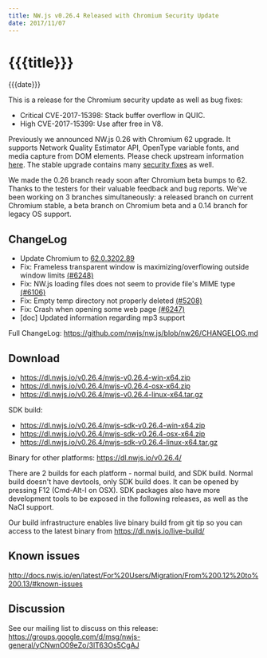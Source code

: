 ```yaml
---
title: NW.js v0.26.4 Released with Chromium Security Update
date: 2017/11/07
---
```

# {{{title}}}
{{{date}}}

This is a release for the Chromium security update as well as bug fixes:

- Critical CVE-2017-15398: Stack buffer overflow in QUIC.
- High CVE-2017-15399: Use after free in V8.

Previously we announced NW.js 0.26 with Chromium 62 upgrade. It supports Network Quality Estimator API, OpenType variable fonts, and media capture from DOM elements. Please check upstream information [here](https://developers.google.com/web/updates/2017/10/nic62). The stable upgrade contains many [security fixes](https://chromereleases.googleblog.com/2017/10/stable-channel-update-for-desktop.html) as well.

We made the 0.26 branch ready soon after Chromium beta bumps to 62. Thanks to the testers for their valuable feedback and bug reports. We've been working on 3 branches simultaneously: a released branch on current Chromium stable, a beta branch on Chromium beta and a 0.14 branch for legacy OS support.

## ChangeLog

- Update Chromium to [62.0.3202.89](https://chromereleases.googleblog.com/2017/11/stable-channel-update-for-desktop.html)
- Fix: Frameless transparent window is maximizing/overflowing outside window limits [(#6248)](https://github.com/nwjs/nw.js/issues/6248)
- Fix: NW.js loading files does not seem to provide file's MIME type [(#6106)](https://github.com/nwjs/nw.js/issues/6106)
- Fix: Empty temp directory not properly deleted [(#5208)](https://github.com/nwjs/nw.js/issues/5208)
- Fix: Crash when opening some web page [(#6247)](https://github.com/nwjs/nw.js/issues/6247)
- [doc] Updated information regarding mp3 support

Full ChangeLog: https://github.com/nwjs/nw.js/blob/nw26/CHANGELOG.md

## Download 

* https://dl.nwjs.io/v0.26.4/nwjs-v0.26.4-win-x64.zip 
* https://dl.nwjs.io/v0.26.4/nwjs-v0.26.4-osx-x64.zip 
* https://dl.nwjs.io/v0.26.4/nwjs-v0.26.4-linux-x64.tar.gz 

SDK build: 
* https://dl.nwjs.io/v0.26.4/nwjs-sdk-v0.26.4-win-x64.zip 
* https://dl.nwjs.io/v0.26.4/nwjs-sdk-v0.26.4-osx-x64.zip 
* https://dl.nwjs.io/v0.26.4/nwjs-sdk-v0.26.4-linux-x64.tar.gz 

Binary for other platforms: https://dl.nwjs.io/v0.26.4/ 

There are 2 builds for each platform - normal build, and SDK build. Normal build doesn't have devtools, only SDK build does. lt can be opened by pressing F12 (Cmd-Alt-I on OSX). SDK packages also have more development tools to be exposed in the following releases, as well as the NaCl support.

Our build infrastructure enables live binary build from git tip so you can access to the latest binary from https://dl.nwjs.io/live-build/ 

## Known issues 
 
http://docs.nwjs.io/en/latest/For%20Users/Migration/From%200.12%20to%200.13/#known-issues

## Discussion

See our mailing list to discuss on this release: https://groups.google.com/d/msg/nwjs-general/yCNwnO09eZo/3lT63Os5CgAJ
